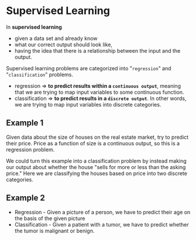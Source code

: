 
# Supervised Learning

In **supervised learning**
- given a data set and already know 
- what our correct output should look like, 
- having the idea that there is a relationship between the input and the output.

Supervised learning problems are categorized into "`regression`" and "`classification`" problems. 

- regression => **to predict results within a `continuous output`**, meaning that we are trying to map input variables to some continuous function. 
- classification => **to predict results in a `discrete output`**. In other words, we are trying to map input variables into discrete categories.

## Example 1

Given data about the size of houses on the real estate market, try to predict their price. Price as a function of size is a continuous output, so this is a regression problem.

We could turn this example into a classification problem by instead making our output about whether the house "sells for more or less than the asking price." Here we are classifying the houses based on price into two discrete categories.

## Example 2

- Regression - Given a picture of a person, we have to predict their age on the basis of the given picture
- Classification - Given a patient with a tumor, we have to predict whether the tumor is malignant or benign.

